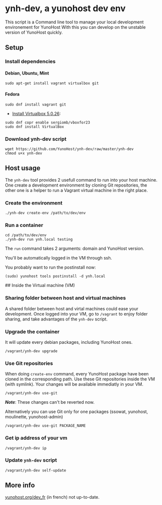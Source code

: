 # ynh-dev, a yunohost dev env

This script is a Command line tool to manage your local development environement for YunoHost
With this you can develop on the unstable version of YunoHost quickly.

## Setup

### Install dependencies

#### Debian, Ubuntu, Mint
```shell
sudo apt-get install vagrant virtualbox git
```

#### Fedora
```shell
sudo dnf install vagrant git
```

- [Install Virtualbox 5.0.26](https://copr.fedorainfracloud.org/coprs/sergiomb/vboxfor23):

```shell
sudo dnf copr enable sergiomb/vboxfor23
sudo dnf install VirtualBox
```
<!-- VirtualBox 5.1.4 do not works with Vagrant 1.8.1. It should works with Vagrant 1.8.5 when it will be available.
- [Install Virtualbox 5.1.4](http://www.if-not-true-then-false.com/2010/install-virtualbox-with-yum-on-fedora-centos-red-hat-rhel)
-->

### Download ynh-dev script

```shell
wget https://github.com/YunoHost/ynh-dev/raw/master/ynh-dev
chmod u+x ynh-dev
```

## Host usage

The `ynh-dev` tool provides 2 usefull command to run into your host machine. One
create a development environment by cloning Git repositories, the other one is a
helper to run a Vagrant virtual machine in the right place.

### Create the environment

```shell
./ynh-dev create-env /path/to/dev/env
```

### Run a container

```shell
cd /path/to/dev/env
./ynh-dev run ynh.local testing
```

The `run` command takes 2 arguments: domain and YunoHost version.

You'll be automatically logged in the VM through ssh.

You probably want to run the postinstall now:

    (sudo) yunohost tools postinstall -d ynh.local

## Inside the Virtual machine (VM)

### Sharing folder between host and virtual machines

A shared folder between host and virtal machines could ease your development.
Once logged into your VM, go to `/vagrant` to enjoy folder sharing, and take
advantages of the `ynh-dev` script.

###  Upgrade the container

It will update every debian packages, including YunoHost ones.

    /vagrant/ynh-dev upgrade

###  Use Git repositories

When doing `create-env` command, every YunoHost package have been cloned in the
corresponding path. Use these Git repositories inside the VM (with symlink).
Your changes will be available immediatly in your VM.

    /vagrant/ynh-dev use-git

***Note***: These changes can't be reverted now.

Alternatively you can use Git only for one packages (ssowat, yunohost,
moulinette, yunohost-admin)

    /vagrant/ynh-dev use-git PACKAGE_NAME


### Get ip address of your vm

    /vagrant/ynh-dev ip


### Update `ynh-dev` script

    /vagrant/ynh-dev self-update


## More info 

[yunohost.org/dev_fr](https://yunohost.org/dev_fr) (in french) not up-to-date.
